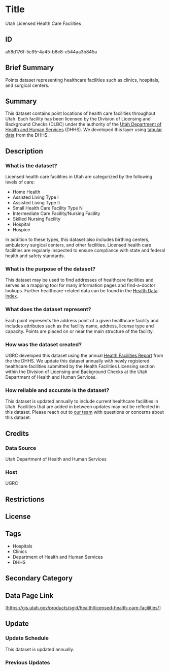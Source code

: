 # Title

Utah Licensed Health Care Facilities

## ID

a58d176f-5c95-4a45-b8e8-c544aa3b845a

## Brief Summary

Points dataset representing healthcare facilities such as clinics, hospitals, and surgical centers.

## Summary

This dataset contains point locations of health care facilities throughout Utah. Each facility has been licensed by the Division of Licensing and Background Checks (DLBC) under the authority of the [Utah Department of Health and Human Services](https://dhhs.utah.gov/) (DHHS). We developed this layer using [tabular data](https://docs.google.com/spreadsheets/d/e/2PACX-1vT8pLW5yVrV9EY811pE3leFw9u65FtXkMaADaYYdBi0zpjAhrIhaGDQpdQA-jPn8D07DxStjKcWXUcF/pubhtml?gid=1835834361&single=true) from the DHHS.

## Description

### What is the dataset?

Licensed health care facilities in Utah are categorized by the following levels of care:

- Home Health
- Assisted Living Type I
- Assisted Living Type II
- Small Health Care Facility Type N
- Intermediate Care Facility/Nursing Facility
- Skilled Nursing Facility
- Hospital
- Hospice

In addition to these types, this dataset also includes birthing centers, ambulatory surgical centers, and other facilities. Licensed health care facilities are regularly inspected to ensure compliance with state and federal health and safety standards.

### What is the purpose of the dataset?

This dataset may be used to find addresses of healthcare facilities and serves as a mapping tool for many information pages and find-a-doctor lookups. Further healthcare-related data can be found in the [Health Data Index](https://gis.utah.gov/products/sgid/health/).

### What does the dataset represent?

Each point represents the address point of a given healthcare facility and includes attributes such as the facility name, address, license type and capacity. Points are placed on or near the main structure of the facility.

### How was the dataset created?

UGRC developed this dataset using the annual [Health Facilities Report](https://docs.google.com/spreadsheets/d/e/2PACX-1vT8pLW5yVrV9EY811pE3leFw9u65FtXkMaADaYYdBi0zpjAhrIhaGDQpdQA-jPn8D07DxStjKcWXUcF/pubhtml?gid=1835834361&single=true) from the the DHHS. We update this dataset annually with newly registered healthcare facilities submitted by the Health Facilities Licensing section within the Division of Licensing and Background Checks at the Utah Department of Health and Human Services.

### How reliable and accurate is the dataset?

This dataset is updated annually to include current healthcare facilities in Utah. Facilities that are added in between updates may not be reflected in this dataset. Please reach out to [our team](https://gis.utah.gov/contact/) with questions or concerns about this dataset.

## Credits

### Data Source

Utah Department of Health and Human Services

### Host

UGRC

## Restrictions

## License

## Tags

- Hospitals
- Clinics
- Department of Health and Human Services
- DHHS

## Secondary Category

## Data Page Link

[https://gis.utah.gov/products/sgid/health/licensed-health-care-facilities/]

## Update

### Update Schedule

This dataset is updated annually.

### Previous Updates
